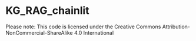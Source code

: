 # KG_RAG_chainlit
Please note: This code is licensed under the Creative Commons Attribution-NonCommercial-ShareAlike 4.0 International
